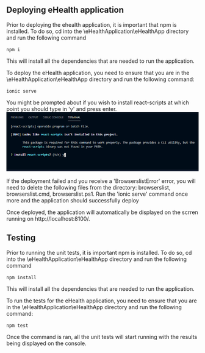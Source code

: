 ## Deploying eHealth application

Prior to deploying the ehealth application, it is important that npm is installed. To do so, cd into the \eHealthApplication\eHealthApp directory and run the following command

```
npm i
```

This will install all the dependencies that are needed to run the application.

To deploy the eHealth application, you need to ensure that you are in the \eHealthApplication\eHealthApp directory and run the following command:

```
ionic serve
```

You might be prompted about if you wish to install react-scripts at which point you should type in 'y' and press enter.
![React-scripts](./MD-Images/ReactScriptsNotInstalled.png)

If the deployment failed and you receive a 'BrowserslistError' error, you will need to delete the following files from the directory: browserslist, browserslist.cmd, browserslist.ps1.
Run the 'ionic serve' command once more and the application should successfully deploy

Once deployed, the application will automatically be displayed on the scrren running on http://localhost:8100/.

## Testing

Prior to running the unit tests, it is important npm is installed. To do so, cd into the \eHealthApplication\eHealthApp directory and run the following command

```
npm install
```

This will install all the dependencies that are needed to run the application.

To run the tests for the eHealth application, you need to ensure that you are in the \eHealthApplication\eHealthApp directory and run the following command:

```
npm test
```

Once the command is ran, all the unit tests will start running with the results being displayed on the console.
